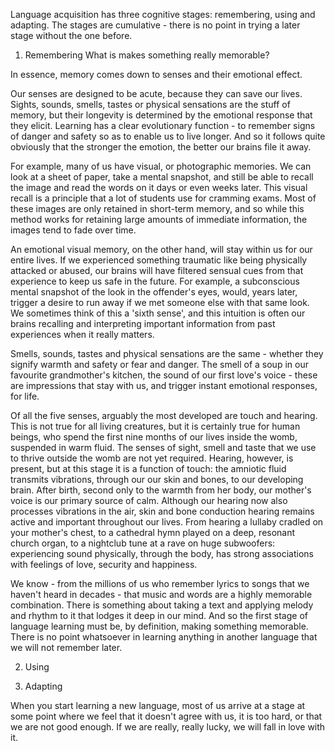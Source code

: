 Language acquisition has three cognitive stages: remembering, using and adapting. The stages are cumulative - there is no point in trying a later stage without the one before.

1) Remembering
What is makes something really memorable?

In essence, memory comes down to senses and their emotional effect.

Our senses are designed to be acute, because they can save our lives. Sights, sounds, smells, tastes or physical sensations are the stuff of memory, but their longevity is determined by the emotional response that they elicit. Learning has a clear evolutionary function - to remember signs of danger and safety so as to enable us to live longer. And so it follows quite obviously that the stronger the emotion, the better our brains file it away. 

For example, many of us have visual, or photographic memories. We can look at a sheet of paper, take a mental snapshot, and still be able to recall the image and read the words on it days or even weeks later. This visual recall is a principle that a lot of students use for cramming exams. Most of these images are only retained in short-term memory, and so while this method works for retaining large amounts of immediate information, the images tend to fade over time.  

An emotional visual memory, on the other hand, will stay within us for our entire lives. If we experienced something traumatic like being physically attacked or abused, our brains will have filtered sensual cues from that experience to keep us safe in the future. For example, a subconscious mental snapshot of the look in the offender's eyes, would, years later, trigger a desire to run away if we met someone else with that same look. We sometimes think of this a 'sixth sense', and this intuition is often our brains recalling and interpreting important information from past experiences when it really matters.

Smells, sounds, tastes and physical sensations are the same - whether they signify warmth and safety or fear and danger. The smell of a soup in our favourite grandmother's kitchen, the sound of our first love's voice - these are impressions that stay with us, and trigger instant emotional responses, for life.

Of all the five senses, arguably the most developed are touch and hearing. This is not true for all living creatures, but it is certainly true for human beings, who spend the first nine months of our lives inside the womb, suspended in warm fluid. The senses of sight, smell and taste that we use to thrive outside the womb are not yet required. Hearing, however, is present, but at this stage it is a function of touch: the amniotic fluid transmits vibrations, through our our skin and bones, to our developing brain. After birth, second only to the warmth from her body, our mother's voice is our primary source of calm. Although our hearing now also processes vibrations in the air, skin and bone conduction hearing remains active and important throughout our lives. From hearing a lullaby cradled on your mother's chest, to a cathedral hymn played on a deep, resonant church organ, to a nightclub tune at a rave on huge subwoofers: experiencing sound physically, through the body, has strong associations with feelings of love, security and happiness.



We know - from the millions of us who remember lyrics to songs that we haven't heard in decades - that music and words are a highly memorable combination. There is something about taking a text and applying melody and rhythm to it that lodges it deep in our mind. And so the first stage of language learning must be, by definition, making something memorable. There is no point whatsoever in learning anything in another language that we will not remember later. 


2) Using 




3) Adapting

When you start learning a new language, most of us arrive at a stage at some point where we feel that it doesn't agree with us, it is too hard, or that we are not good enough. If we are really, really lucky, we will fall in love with it.